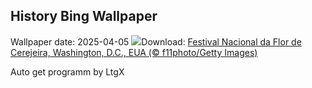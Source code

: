 ## History Bing Wallpaper
Wallpaper date: 2025-04-05
![](https://www.bing.com/th?id=OHR.CherryBlossomDC_PT-BR6371827217_UHD.jpg&w=1000)Download: [Festival Nacional da Flor de Cerejeira, Washington, D.C., EUA (© f11photo/Getty Images)](https://www.bing.com/th?id=OHR.CherryBlossomDC_PT-BR6371827217_UHD.jpg)

Auto get programm by LtgX

